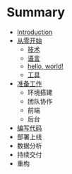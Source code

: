 # Summary

* [Introduction](README.md)
* [从零开始](cong-ling-kai-shi.md)
  * [技术](cong-ling-kai-shi/ji-zhu.md)
  * [语言](cong-ling-kai-shi/yu-yan.md)
  * [hello, world!](cong-ling-kai-shi/hello-world.md)
  * [工具](cong-ling-kai-shi/gong-ju.md)
* [准备工作](zhun-bei-gong-zuo.md)
  * 环境搭建
  * 团队协作
  * 前端
  * 后台
* [编写代码](bian-xie-dai-ma.md)
* 部署上线
* 数据分析
* 持续交付
* 重构

